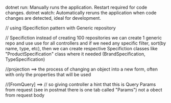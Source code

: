 dotnet run: Manually runs the application. Restart required for code changes.
dotnet watch: Automatically reruns the application when code changes are detected, ideal for development.

// using ISpecifiction pattern with Generic repository

// Specifiction 
instead of creating 100 repositories we can create 1 generic repo and use use for all controllers
and if we need any specific filter, sort(by name, type, etc), then we can create respective Specifiction classes 
like "ProductSpecification" class where it needed (BrandSpecification, TypeSpecification)

//projection ==> the process of changing an object into a new form, often with only the properties that will be used

//[FromQuery] ==> // so giving controller a hint that this is Query Params from request (see in postmat there is one tab called "Params") not a obect from request body